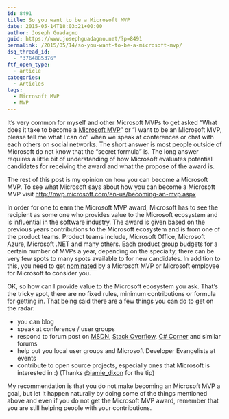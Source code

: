 ```yaml
---
id: 8491
title: So you want to be a Microsoft MVP
date: 2015-05-14T18:03:21+00:00
author: Joseph Guadagno
guid: https://www.josephguadagno.net/?p=8491
permalink: /2015/05/14/so-you-want-to-be-a-microsoft-mvp/
dsq_thread_id:
  - "3764885376"
ftf_open_type:
  - article
categories:
  - Articles
tags:
  - Microsoft MVP
  - MVP
---
```

It’s very common for myself and other Microsoft MVPs to get asked “What does it take to become a <a href="http://mvp.microsoft.com/en-us/overview.aspx" target="_blank">Microsoft MVP</a>” or “I want to be an Microsoft MVP, please tell me what I can do” when we speak at conferences or chat with each others on social networks. The short answer is most people outside of Microsoft do not know that the “secret formula” is. The long answer requires a little bit of understanding of how Microsoft evaluates potential candidates for receiving the award and what the propose of the award is.

The rest of this post is my opinion on how you can become a Microsoft MVP. To see what Microsoft says about how you can become a Microsoft MVP visit <a href="http://mvp.microsoft.com/en-us/becoming-an-mvp.aspx" target="_blank">http://mvp.microsoft.com/en-us/becoming-an-mvp.aspx</a>

In order for one to earn the Microsoft MVP award, Microsoft has to see the recipient as some one who provides value to the Microsoft ecosystem and is influential in the software industry. The award is given based on the previous years contributions to the Microsoft ecosystem and is from one of the product teams. Product teams include, Microsoft Office, Microsoft Azure, Microsoft .NET and many others. Each product group budgets for a certain number of MVPs a year, depending on the specialty, there can be very few spots to many spots available to for new candidates. In addition to this, you need to get <a href="http://mvp.microsoft.com/en-us/nominate-an-mvp.aspx" target="_blank">nominated</a> by a Microsoft MVP or Microsoft employee for Microsoft to consider you.

OK, so how can I provide value to the Microsoft ecosystem you ask. That’s the tricky spot, there are no fixed rules, minimum contributions or formula for getting in. That being said there are a few things you can do to get on the radar:
<ul>
	<li>you can blog</li>
	<li>speak at conference / user groups</li>
	<li>respond to forum post on <a href="https://social.msdn.microsoft.com/Forums/en-US/home" target="_blank">MSDN</a>, <a href="http://stackoverflow.com/" target="_blank">Stack Overflow</a>, <a href="http://www.c-sharpcorner.com/Forums/" target="_blank">C# Corner</a> and similar forums</li>
	<li>help out you local user groups and Microsoft Developer Evangelists at events</li>
	<li>contribute to open source projects, especially ones that Microsoft is interested in :) (Thanks <a href="https://twitter.com/jamie_dixon" target="_blank">@jamie_dixon</a> for the tip)</li>
</ul>
My recommendation is that you do not make becoming an Microsoft MVP a goal, but let it happen naturally by doing some of the things mentioned above and even if you do not get the Microsoft MVP award, remember that you are still helping people with your contributions.